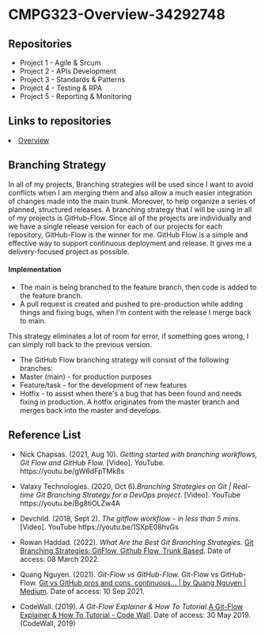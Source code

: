 # CMPG323-Overview-34292748

## Repositories 
 <ul>
<li>Project 1 - Agile & Srcum</li>
<li>Project 2 - APIs Development</li>
<li>Project 3 - Standards & Patterns</li>
<li>Project 4 - Testing & RPA</li>
<li>Project 5 - Reporting & Monitoring</li>
</ul>

## Links to repositories
<li> <a href = "https://github.com/givenmnisi6/CMPG323-Overview-34292748"> Overview </a></li>

## Branching Strategy

In all of my projects, Branching strategies will be used since I want to avoid conflicts when I am merging them and also allow a much easier integration of changes made into the main trunk. Moreover, to help organize a series of planned, structured releases. A branching strategy that I will be using in all of my projects is GitHub-Flow. Since all of the projects are individually and we have a single release version for each of our projects for each repository, GitHub-Flow is the winner for me. GitHub Flow is a simple and effective way to support continuous deployment and release. It gives me a delivery-focused project as possible.
#### Implementation
<ul>
<li>The main is being branched to the feature branch, then code is added to the feature branch.</li>
<li>A pull request is created and pushed to pre-production while adding things and fixing bugs, when I'm content with the release I merge back to main.</li>
</ul>
This strategy eliminates a lot of room for error, if something goes wrong, I can simply roll back to the previous version.
<ul>
<li>The GitHub Flow branching strategy will consist of the following branches:  </li>
<li>Master (main) - for production purposes </li>
<li>Feature/task - for the development of new features </li>
<li>Hotfix - to assist when there's a bug that has been found and needs fixing in production. A hotfix originates from the master branch and merges back into the master and develops. </li>
</ul>

## Reference List
<ul>
<li><p>Nick Chapsas. (2021, Aug 10).<i> Getting started with branching workflows, Git Flow and GitHub Flow.</i> [Video]. YouTube. https://youtu.be/gW6dFpTMk8s <br></li>
<li><p>Valaxy Technologies. (2020, Oct 6).<i>Branching Strategies on Git | Real-time Git Branching Strategy for a DevOps project</i>. [Video]. YouTube https://youtu.be/Bg8tiOLZw4A <br></li>
<li><p>Devchild. (2018, Sept 2).<i> The gitflow workflow - in less than 5 mins.</i> [Video]. YouTube https://youtu.be/1SXpE08hvGs <br></li>
<li><p>Rowan Haddad. (2022).<i> What Are the Best Git Branching Strategies.</i> <a href="https://www.flagship.io/git-branching-strategies/">Git Branching Strategies: GitFlow, Github Flow, Trunk Based</a>. Date of access: 08 March 2022.<br></li>
<li><p>Quang Nguyen. (2021). <i>Git-Flow vs GitHub-Flow.</i> Git-Flow vs GitHub-Flow. <a href="https://quangnguyennd.medium.com/git-flow-vs-github-flow-620c922b2cbd">Git vs GitHub pros and cons. continuous… | by Quang Nguyen | Medium</a>. Date of access: 10 Sep 2021.<br></li> 
<li><p>CodeWall. (2019). <i>A Git-Flow Explainer & How To Tutorial.</i><a href="https://www.codewall.co.uk/a-git-flow-explainer-how-to-tutorial/">A Git-Flow Explainer & How To Tutorial - Code Wall</a>. Date of access: 30 May 2019. (CodeWall, 2019)<br></li> 
</ul>
